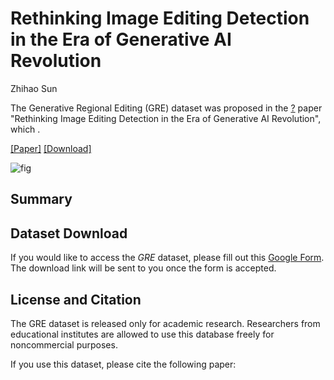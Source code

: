 # Rethinking Image Editing Detection in the Era of Generative AI Revolution

Zhihao Sun

The Generative Regional Editing (GRE) dataset was proposed in the [?](https://?) paper "Rethinking Image Editing Detection in the Era of Generative AI Revolution", which .

[[Paper]](https://?.pdf) 
[[Download]](https://docs.google.com/forms/?)

![fig](Figure/Fig.png)

## Summary 

## Dataset Download
If you would like to access the *GRE* dataset, please fill out this [Google Form](https://docs.google.com/forms/?). The download link will be sent to you once the form is accepted.

## License and Citation
The GRE dataset is released only for academic research. Researchers from educational institutes are allowed to use this database freely for noncommercial purposes.

If you use this dataset, please cite the following paper:
